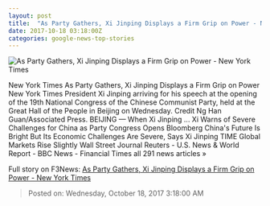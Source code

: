 ```yaml
---
layout: post
title:  "As Party Gathers, Xi Jinping Displays a Firm Grip on Power - New York Times"
date: 2017-10-18 03:18:00Z
categories: google-news-top-stories
---
```


![As Party Gathers, Xi Jinping Displays a Firm Grip on Power - New York Times](https://static01.nyt.com/images/2017/10/18/world/18china-party-1/18china-party-1-facebookJumbo.jpg)

New York Times As Party Gathers, Xi Jinping Displays a Firm Grip on Power New York Times President Xi Jinping arriving for his speech at the opening of the 19th National Congress of the Chinese Communist Party, held at the Great Hall of the People in Beijing on Wednesday. Credit Ng Han Guan/Associated Press. BEIJING — When Xi Jinping ... Xi Warns of Severe Challenges for China as Party Congress Opens Bloomberg China's Future Is Bright But Its Economic Challenges Are Severe, Says Xi Jinping TIME Global Markets Rise Slightly Wall Street Journal Reuters - U.S. News & World Report - BBC News - Financial Times all 291 news articles »


Full story on F3News: [As Party Gathers, Xi Jinping Displays a Firm Grip on Power - New York Times](http://www.f3nws.com/n/T4qrn)

> Posted on: Wednesday, October 18, 2017 3:18:00 AM
